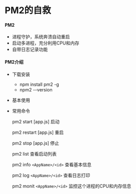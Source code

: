 # PM2的自救



#### PM2

- 进程守护，系统奔溃自动重启
- 启动多进程，充分利用CPU和内存
- 自带日志记录功能



#### PM2介绍

- 下载安装

  - npm install pm2 -g
  - npm2 --version 

- 基本使用

- 常用命令

  pm2 start [app.js] 启动

  pm2 restart [app.js] 重启

  pm2 stop [app.js] 停止

  pm2 list 查看启动列表

  pm2 info `<AppName>/<id>` 查看基本信息

  pm2 log `<AppName>/<id>` 查看日志打印

  pm2 monit `<AppName>/<id>` 监控这个进程的CPU和内存信息

  
  